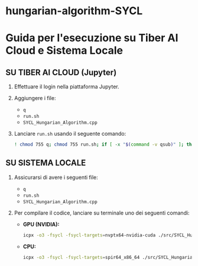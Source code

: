 # hungarian-algorithm-SYCL
# Guida per l'esecuzione su Tiber AI Cloud e Sistema Locale

## SU TIBER AI CLOUD (Jupyter)

1. Effettuare il login nella piattaforma Jupyter.
2. Aggiungere i file:
   - `q`
   - `run.sh`
   - `SYCL_Hungarian_Algorithm.cpp`
3. Lanciare `run.sh` usando il seguente comando:

   ```bash
   ! chmod 755 q; chmod 755 run.sh; if [ -x "$(command -v qsub)" ]; then ./q run.sh; else ./run.sh; fi
   ```

## SU SISTEMA LOCALE

1. Assicurarsi di avere i seguenti file:
   - `q`
   - `run.sh`
   - `SYCL_Hungarian_Algorithm.cpp`

2. Per compilare il codice, lanciare su terminale uno dei seguenti comandi:

   - **GPU (NVIDIA):**
     ```bash
     icpx -o3 -fsycl -fsycl-targets=nvptx64-nvidia-cuda ./src/SYCL_Hungarian_Algorithm.cpp -o ./src/SYCL_Hungarian_Algorithm
     ```
   
   - **CPU:**
     ```bash
     icpx -o3 -fsycl -fsycl-targets=spir64_x86_64 ./src/SYCL_Hungarian_Algorithm.cpp -o ./src/SYCL_Hungarian_Algorithm
     ```

